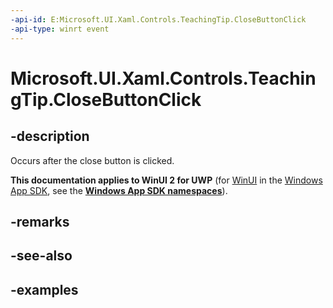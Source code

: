 ```yaml
---
-api-id: E:Microsoft.UI.Xaml.Controls.TeachingTip.CloseButtonClick
-api-type: winrt event
---
```


# Microsoft.UI.Xaml.Controls.TeachingTip.CloseButtonClick

<!--
public event Windows.Foundation.TypedEventHandler<Microsoft.UI.Xaml.Controls.TeachingTip,object> CloseButtonClick;
-->

## -description

Occurs after the close button is clicked.

**This documentation applies to WinUI 2 for UWP** (for [WinUI](/windows/apps/winui/winui3/) in the [Windows App SDK](/windows/apps/windows-app-sdk/), see the **[Windows App SDK namespaces](/windows/windows-app-sdk/api/winrt/)**).

## -remarks

## -see-also

## -examples

